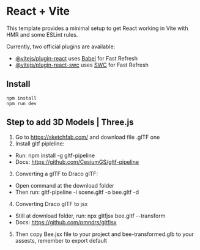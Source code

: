 # React + Vite

This template provides a minimal setup to get React working in Vite with HMR and some ESLint rules.

Currently, two official plugins are available:

- [@vitejs/plugin-react](https://github.com/vitejs/vite-plugin-react/blob/main/packages/plugin-react/README.md) uses [Babel](https://babeljs.io/) for Fast Refresh
- [@vitejs/plugin-react-swc](https://github.com/vitejs/vite-plugin-react-swc) uses [SWC](https://swc.rs/) for Fast Refresh

## Install
```
npm install
npm run dev
```

## Step to add 3D Models | Three.js
1. Go to https://sketchfab.com/ and download file .glTF one
2. Install gltf pipleline: 
- Run: npm install -g gltf-pipeline
- Docs: https://github.com/CesiumGS/gltf-pipeline
3. Converting a glTF to Draco glTF: 
- Open command at the download folder 
- Then run: gltf-pipeline -i scene.gltf -o bee.gltf -d
4. Converting Draco glTF to jsx
- Still at download folder, run: npx gltfjsx bee.gltf --transform
- Docs: https://github.com/pmndrs/gltfjsx
5. Then copy Bee.jsx file to your project and bee-transformed.glb to your assests, remember to export default